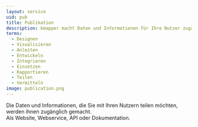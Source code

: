 ```yaml
---
layout: service
uid: pub
title: Publikation
description: kmapper macht Daten und Informationen für Ihre Nutzer zugänglich
terms: 
  - Designen
  - Visualisieren
  - Anleiten
  - Entwickeln
  - Integrieren
  - Einsetzen
  - Rapportieren
  - Teilen
  - Vermitteln
image: publication.png
---
```


Die Daten und Informationen, die Sie mit Ihren Nutzern teilen möchten, werden ihnen zugänglich gemacht.<br>
Als Website, Webservice, API oder Dokumentation. 
